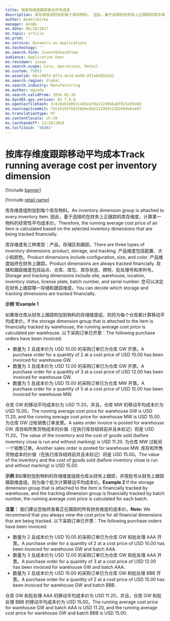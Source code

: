 ```yaml
---
title: 按库存维度跟踪移动平均成本
description: 库存维度组附加到每个库存物料。 因此，基于选择的在财务上正跟踪的库存维度，计算某一物料的经常性平均成本价。
author: AndersGirke
manager: AnnBe
ms.date: 06/20/2017
ms.topic: article
ms.prod: ''
ms.service: dynamics-ax-applications
ms.technology: ''
ms.search.form: InventOnhandItem
audience: Application User
ms.reviewer: josaw
ms.search.scope: Core, Operations, Retail
ms.custom: 75053
ms.assetid: 68cc00f4-0f7a-4a7d-be90-8f2e0d0563d3
ms.search.region: Global
ms.search.industry: Manufacturing
ms.author: mguada
ms.search.validFrom: 2016-02-28
ms.dyn365.ops.version: AX 7.0.0
ms.openlocfilehash: 3c8c8eb5d053c4b5ea70a222d06ba8f025a95460
ms.sourcegitcommit: 73e10192fb6318dee5bb1129591120199de6a487
ms.translationtype: HT
ms.contentlocale: zh-CN
ms.lasthandoff: 12/20/2018
ms.locfileid: "56401"
---
```

# <a name="track-running-average-cost-per-inventory-dimension"></a><span data-ttu-id="ae406-104">按库存维度跟踪移动平均成本</span><span class="sxs-lookup"><span data-stu-id="ae406-104">Track running average cost per inventory dimension</span></span>

[!include [banner](../includes/banner.md)]

[!include [retail name](../includes/retail-name.md)]

<span data-ttu-id="ae406-105">库存维度组附加到每个库存物料。</span><span class="sxs-lookup"><span data-stu-id="ae406-105">An inventory dimension group is attached to every inventory item.</span></span> <span data-ttu-id="ae406-106">因此，基于选择的在财务上正跟踪的库存维度，计算某一物料的经常性平均成本价。</span><span class="sxs-lookup"><span data-stu-id="ae406-106">Therefore, the running average cost price of an item is calculated based on the selected inventory dimensions that are being tracked financially.</span></span>

<span data-ttu-id="ae406-107">库存维度有三种类型：产品，存储区和跟踪。</span><span class="sxs-lookup"><span data-stu-id="ae406-107">There are three types of inventory dimensions: product, storage, and tracking.</span></span> <span data-ttu-id="ae406-108">产品维度包括配置、大小和颜色。</span><span class="sxs-lookup"><span data-stu-id="ae406-108">Product dimensions include configuration, size, and color.</span></span> <span data-ttu-id="ae406-109">产品维度始终在财务上跟踪。</span><span class="sxs-lookup"><span data-stu-id="ae406-109">Product dimensions are always tracked financially.</span></span> <span data-ttu-id="ae406-110">存储和跟踪维度包括站点、仓库、库位、库存状态、牌照、批处理号和序列号。</span><span class="sxs-lookup"><span data-stu-id="ae406-110">Storage and tracking dimensions include site, warehouse, location, inventory status, license plate, batch number, and serial number.</span></span> <span data-ttu-id="ae406-111">您可以决定在财务上跟踪哪一存储和跟踪维度。</span><span class="sxs-lookup"><span data-stu-id="ae406-111">You can decide which storage and tracking dimensions are tracked financially.</span></span> 

<span data-ttu-id="ae406-112">**示例 1**</span><span class="sxs-lookup"><span data-stu-id="ae406-112">**Example 1**</span></span> 

<span data-ttu-id="ae406-113">如果按仓库从财务上跟踪附加到物料的存储维度组，则将为每个仓库都计算移动平均成本价。</span><span class="sxs-lookup"><span data-stu-id="ae406-113">If the storage dimension group that is attached to the item is financially tracked by warehouse, the running average cost price is calculated per warehouse.</span></span> <span data-ttu-id="ae406-114">以下采购订单已开票：</span><span class="sxs-lookup"><span data-stu-id="ae406-114">The following purchase orders have been invoiced:</span></span>

-   <span data-ttu-id="ae406-115">数量为 2 且成本价为 USD 10.00 的采购订单已为仓库 GW 开票。</span><span class="sxs-lookup"><span data-stu-id="ae406-115">A purchase order for a quantity of 2 at a cost price of USD 10.00 has been invoiced for warehouse GW.</span></span>
-   <span data-ttu-id="ae406-116">数量为 3 且成本价为 USD 12.00 的采购订单已为仓库 GW 开票。</span><span class="sxs-lookup"><span data-stu-id="ae406-116">A purchase order for a quantity of 3 at a cost price of USD 12.00 has been invoiced for warehouse GW.</span></span>
-   <span data-ttu-id="ae406-117">数量为 5 且成本价为 USD 15.00 的采购订单已为仓库 MW 开票。</span><span class="sxs-lookup"><span data-stu-id="ae406-117">A purchase order for a quantity of 5 at a cost price of USD 15.00 has been invoiced for warehouse MW.</span></span>

<span data-ttu-id="ae406-118">仓库 GW 的移动平均成本价为 USD 11.20，并且，仓库 MW 的移动平均成本价为 USD 15.00。</span><span class="sxs-lookup"><span data-stu-id="ae406-118">The running average cost price for warehouse GW is USD 11.20, and the running average cost price for warehouse MW is USD 15.00.</span></span> <span data-ttu-id="ae406-119">为仓库 GW 过帐销售订单发票。</span><span class="sxs-lookup"><span data-stu-id="ae406-119">A sales order invoice is posted for warehouse GW.</span></span> <span data-ttu-id="ae406-120">库存和所售货物成本的价值（在执行库存结转前并且未标记）将是 USD 11.20。</span><span class="sxs-lookup"><span data-stu-id="ae406-120">The value of the inventory and the cost of goods sold (before inventory close is run and without marking) is USD 11.20.</span></span> <span data-ttu-id="ae406-121">为仓库 MW 过帐另一个销售订单。</span><span class="sxs-lookup"><span data-stu-id="ae406-121">Another sales order is posted for warehouse MW.</span></span> <span data-ttu-id="ae406-122">库存和所售货物成本的价值（在执行库存结转前并且未标记）将是 USD 15.00。</span><span class="sxs-lookup"><span data-stu-id="ae406-122">The value of the inventory and the cost of goods sold (before inventory close is run and without marking) is USD 15.00.</span></span> 

<span data-ttu-id="ae406-123">**示例 2**如果附加到物料的存储维度组按仓库从财务上跟踪，并按批号从财务上跟踪跟踪维度组，则为每个批次计算移动平均成本价。</span><span class="sxs-lookup"><span data-stu-id="ae406-123">**Example 2** If the storage dimension group that is attached to the item is financially tracked by warehouse, and the tracking dimension group is financially tracked by batch number, the running average cost price is calculated for each batch.</span></span> 

<span data-ttu-id="ae406-124">**注意：** 我们建议您始终查看正在跟踪的所有财务维度的成本价。</span><span class="sxs-lookup"><span data-stu-id="ae406-124">**Note:** We recommend that you always view the cost price for all financial dimensions that are being tracked.</span></span> <span data-ttu-id="ae406-125">以下采购订单已开票：</span><span class="sxs-lookup"><span data-stu-id="ae406-125">The following purchase orders have been invoiced:</span></span>

-   <span data-ttu-id="ae406-126">数量为 2 且成本价为 USD 10.00 的采购订单已为仓库 GW 和批处理 AAA 开票。</span><span class="sxs-lookup"><span data-stu-id="ae406-126">A purchase order for a quantity of 2 at a cost price of USD 10.00 has been invoiced for warehouse GW and batch AAA.</span></span>
-   <span data-ttu-id="ae406-127">数量为 3 且成本价为 USD 12.00 的采购订单已为仓库 GW 和批处理 AAA 开票。</span><span class="sxs-lookup"><span data-stu-id="ae406-127">A purchase order for a quantity of 3 at a cost price of USD 12.00 has been invoiced for warehouse GW and batch AAA.</span></span>
-   <span data-ttu-id="ae406-128">数量为 2 且成本价为 USD 15.00 的采购订单已为仓库 GW 和批处理 BBB 开票。</span><span class="sxs-lookup"><span data-stu-id="ae406-128">A purchase order for a quantity of 2 at a cost price of USD 15.00 has been invoiced for warehouse GW and batch BBB.</span></span>

<span data-ttu-id="ae406-129">仓库 GW 和批处理 AAA 的移动平均成本价为 USD 11.20，并且，仓库 GW 和批处理 BBB 的移动平均成本价为 USD 15.00。</span><span class="sxs-lookup"><span data-stu-id="ae406-129">The running average cost price for warehouse GW and batch AAA is USD 11.20, and the running average cost price for warehouse GW and batch BBB is USD 15.00.</span></span>



